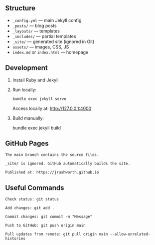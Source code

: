 
## Structure

- `_config.yml` — main Jekyll config
- `_posts/` — blog posts
- `_layouts/` — templates
- `_includes/` — partial templates
- `_site/` — generated site (ignored in Git)
- `assets/` — images, CSS, JS
- `index.md` or `index.html` — homepage

## Development

1. Install Ruby and Jekyll
2. Run locally:

   ```bash
   bundle exec jekyll serve
   ```

   Access locally at: http://127.0.0.1:4000

3. Build manually:

    bundle exec jekyll build

## GitHub Pages

    The main branch contains the source files.

    _site/ is ignored. GitHub automatically builds the site.

    Published at: https://jrushworth.github.io

## Useful Commands

    Check status: git status

    Add changes: git add .

    Commit changes: git commit -m "Message"

    Push to GitHub: git push origin main

    Pull updates from remote: git pull origin main --allow-unrelated-histories
